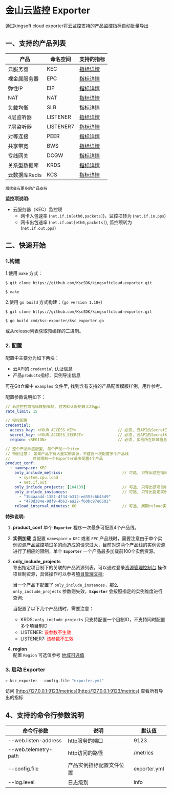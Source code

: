 # 金山云监控 Exporter

通过kingsoft cloud exporter将云监控支持的产品监控指标自动批量导出  

## 一、支持的产品列表
产品     | 命名空间 |支持的指标|
--------|---------|----------
云服务器 | KEC |[指标详情](https://docs.ksyun.com/documents/26#one)
裸金属服务器 | EPC |[指标详情](https://docs.ksyun.com/documents/26#ten)
弹性IP  | EIP |[指标详情](https://docs.ksyun.com/documents/26#two)
NAT    | NAT |[指标详情](https://docs.ksyun.com/documents/26#three)
负载均衡 | SLB |[指标详情](https://docs.ksyun.com/documents/26#six)
4层监听器 | LISTENER |[指标详情](https://docs.ksyun.com/documents/26#seven)
7层监听器 | LISTENER7 |[指标详情](https://docs.ksyun.com/documents/26#seven)
对等连接 | PEER |[指标详情](https://docs.ksyun.com/documents/26#eight)
共享带宽 | BWS |[指标详情](https://docs.ksyun.com/documents/26#nine)
专线网关 | DCGW|[指标详情](https://docs.ksyun.com/documents/26#seventeen)
关系型数据库 | KRDS |[指标详情](https://docs.ksyun.com/documents/26#five)
云数据库Redis | KCS |[指标详情](https://docs.ksyun.com/documents/26#four)

`后续会有更多的产品支持`

**监控项说明:**

- 云服务器（KEC）监控项
  - 网卡入包速率 (`net.if.in[eth0,packets]`)，监控项转为 (`net.if.in.pps`)
  - 网卡出包速率 (`net.if.out[eth0,packets]`), 监控项转为 (`net.if.out.pps`)


## 二、快速开始

### 1.构建

1.使用 `make` 方式：
```shell
$ git clone https://github.com/KscSDK/kingsoftcloud-exporter.git

$ make
```


2.使用 `go build` 方式构建：（`go version 1.18+`）
```shell
$ git clone https://github.com/KscSDK/kingsoftcloud-exporter.git

$ go build cmd/ksc-exporter/ksc_exporter.go
```

或从release列表获取预编译的二进制。

### 2. 配置

配置中主要分为如下两块：
- 云API的 `credential` 认证信息
- 产品`products`指标、实例导出信息

可在Git仓库中 `examples` 文件里, 找到含有支持的产品配置模版样例，用作参考。

配置参数说明如下：

```yaml
// 云监控拉取指标数据限制, 官方默认限制最大20qps
rate_limit: 15                                   

// 授权配置
credential:
  access_key: <YOUR_ACCESS_KEY>                  // 必须, 云API的SecretId
  secret_key: <YOUR_ACCESS_SECRET>               // 必须, 云API的SecretKey
  region: <REGION>                               // 必须, 实例所在区域信息

// 整个产品纬度配置, 每个产品一个item
// 特别注意： 如果产品下有大量实例资源，不建议一次配置多个产品线
//          目前限制一个Exporter最多配置4个产品
product_conf:
  - namespace: KEC
    only_include_metrics:                          // 可选, 只导出这些指标
      - system.cpu.load
      - net.if.out
    only_include_projects: [104139]                // 可选, 只导出该项目制下的资源
    only_include_instances:                        // 可选, 只导出指定实例的监控，当配置时 `only_include_projects` 失效
      - "1b4aaa4d-1381-4f34-b312-ed353c6b45d9"
      - "470d384e-9df9-4b63-aa22-f60bc97e6502"
    reload_interval_minutes: 60                    // 可选, 周期reload实例列表, 建议频率不要太频繁
```


**特殊说明:**

1. **product_conf**
   单个 **`Exporter`** 程序一次最多可配置4个产品线。

2. **实例加载**
   当配置 `namespace` = `KEC` 或者 `EPC` 产品线时，需要注意由于单个实例资源产品监控项过多的而造成的请求过大，目前对这两个产品线的实例资源进行了相应的限制，单个 **`Exporter`** 一个产品最多加载前100个实例资源。


3. **only_include_projects**  
   导出指定项目制下的关联的产品资源列表，可以通过登录[资源管理控制台](https://uc.console.ksyun.com/pro/resourcemanager/#/directory/resource/summary) 操作项目制资源，具体操作可以参考[项目管理文档](<https://docs.ksyun.com/documents/2347>);
   
   当一个产品下配置了 `only_include_instances`，那么 `only_include_projects` 参数则失效，**`Exporter`** 会按照指定的实例维度进行查询;
   
   当配置了以下几个产品线时，需要注意：
      - KRDS: `only_include_projects` 只支持配置一个目制ID，不支持同时配置多个项目制ID
      - LISTENER:  <font color="red">该参数不生效</font>
      - LISTENER7: <font color="red">该参数不生效</font>

4. **region**  
   配置 `Region` 可选值参考 [地域可选值](https://docs.ksyun.com/documents/6477)


### 3. 启动 Exporter

```bash
> ksc_exporter --config.file "exporter.yml"
```

访问 [http://127.0.0.1:9123/metrics](http://127.0.0.1:9123/metrics) 查看所有导出的指标


## 4、支持的命令行参数说明

命令行参数|说明|默认值
-------|----|-----
--web.listen-address|http服务的端口|9123
--web.telemetry-path|http访问的路径|/metrics
--config.file|产品实例指标配置文件位置|exporter.yml
--log.level|日志级别|info